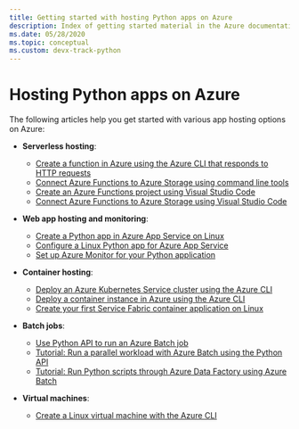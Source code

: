 ```yaml
---
title: Getting started with hosting Python apps on Azure
description: Index of getting started material in the Azure documentation for hosting Python app code.
ms.date: 05/28/2020
ms.topic: conceptual
ms.custom: devx-track-python
---
```


# Hosting Python apps on Azure

The following articles help you get started with various app hosting options on Azure:

- **Serverless hosting**:
  - [Create a function in Azure using the Azure CLI that responds to HTTP requests](/azure/azure-functions/functions-create-first-azure-function-azure-cli?pivots=programming-language-python)
  - [Connect Azure Functions to Azure Storage using command line tools](/azure/azure-functions/functions-add-output-binding-storage-queue-cli?tabs=bash%2Cbrowser&pivots=programming-language-python)
  - [Create an Azure Functions project using Visual Studio Code](/azure/azure-functions/functions-create-first-function-vs-code?pivots=programming-language-python)
  - [Connect Azure Functions to Azure Storage using Visual Studio Code](/azure/azure-functions/functions-add-output-binding-storage-queue-vs-code?pivots=programming-language-python)
  
- **Web app hosting and monitoring**:
  - [Create a Python app in Azure App Service on Linux](/azure/app-service/quickstart-python)
  - [Configure a Linux Python app for Azure App Service](/azure/app-service/configure-language-python)
  - [Set up Azure Monitor for your Python application](/azure/azure-monitor/app/opencensus-python)

- **Container hosting**:
  - [Deploy an Azure Kubernetes Service cluster using the Azure CLI](/azure/aks/kubernetes-walkthrough)
  - [Deploy a container instance in Azure using the Azure CLI](/azure/container-instances/container-instances-quickstart)
  - [Create your first Service Fabric container application on Linux](/azure/service-fabric/service-fabric-get-started-containers-linux)

- **Batch jobs**:
  - [Use Python API to run an Azure Batch job](/azure/batch/quick-run-python)
  - [Tutorial: Run a parallel workload with Azure Batch using the Python API](/azure/batch/tutorial-parallel-python)
  - [Tutorial: Run Python scripts through Azure Data Factory using Azure Batch](/azure/batch/tutorial-run-python-batch-azure-data-factory)

- **Virtual machines**:
  - [Create a Linux virtual machine with the Azure CLI](/azure/virtual-machines/linux/quick-create-cli)
